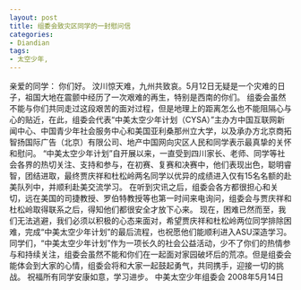 ```yaml
---
layout: post
title: 组委会致灾区同学的一封慰问信
categories:
- Diandian
tags:
- 太空少年, 
---
```

亲爱的同学： 你们好。 汶川惊天难，九州共致哀。5月12日无疑是一个灾难的日子，祖国大地在震颤中经历了一次艰难的再生，特别是西南的你们。 组委会虽然不能与你们共同走过这段艰苦的面对过程，但是地理上的距离怎么也不能阻隔心与心的贴近，在此，组委会代表“中美太空少年计划（CYSA）”主办方中国互联网新闻中心、中国青少年社会服务中心和美国亚利桑那州立大学，以及承办方北京商拓智扬国际广告（北京）有限公司、地产中国网向灾区人民和同学表示最真挚的关怀和慰问。 “中美太空少年计划”自开展以来，一直受到四川家长、老师、同学等社会各界的热切关注、支持和参与，在初赛、复赛和决赛中，他们表现出色，聪明睿智，团结进取，最终贾庆祥和杜松岭两名同学以优异的成绩进入仅有15名名额的赴美队列中，并顺利赴美交流学习。 在听到灾讯之后，组委会各方都很担心和关切，远在美国的司捷教授、罗伯特教授等也第一时间来电询问，组委会与贾庆祥和杜松岭取得联系之后，得知他们都很安全才放下心来。 现在，困难已然而至，我们无法逃避，我们必须以积极的心态来面对，希望贾庆祥和杜松岭两位同学排除困难，完成“中美太空少年计划”的最后流程，也祝愿他们能顺利进入ASU深造学习。 同学们，“中美太空少年计划”作为一项长久的社会公益活动，少不了你们的热情参与和持续关注，组委会虽然不能和你们在一起面对家园破坏后的荒凉。但是组委会能体会到大家的心情，组委会将和大家一起鼓起勇气，共同携手，迎接一切的挑战。 祝福所有同学安康如意，学习进步。 中美太空少年组委会 2008年5月14日